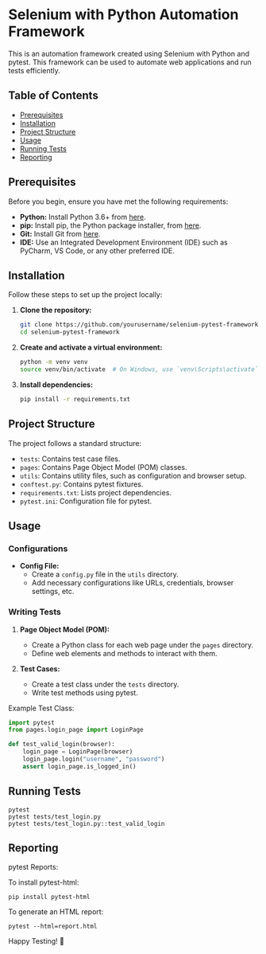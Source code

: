 # Selenium with Python Automation Framework

This is an automation framework created using Selenium with Python and pytest. This framework can be used to automate web applications and run tests efficiently.

## Table of Contents

- [Prerequisites](#prerequisites)
- [Installation](#installation)
- [Project Structure](#project-structure)
- [Usage](#usage)
- [Running Tests](#running-tests)
- [Reporting](#reporting)

## Prerequisites

Before you begin, ensure you have met the following requirements:

- **Python:** Install Python 3.6+ from [here](https://www.python.org/downloads/).
- **pip:** Install pip, the Python package installer, from [here](https://pip.pypa.io/en/stable/installation/).
- **Git:** Install Git from [here](https://git-scm.com/downloads).
- **IDE:** Use an Integrated Development Environment (IDE) such as PyCharm, VS Code, or any other preferred IDE.

## Installation

Follow these steps to set up the project locally:

1. **Clone the repository:**

    ```bash
    git clone https://github.com/yourusername/selenium-pytest-framework.git
    cd selenium-pytest-framework
    ```

2. **Create and activate a virtual environment:**

    ```bash
    python -m venv venv
    source venv/bin/activate  # On Windows, use `venv\Scripts\activate`
    ```

3. **Install dependencies:**

    ```bash
    pip install -r requirements.txt
    ```

## Project Structure

The project follows a standard structure:

- `tests`: Contains test case files.
- `pages`: Contains Page Object Model (POM) classes.
- `utils`: Contains utility files, such as configuration and browser setup.
- `conftest.py`: Contains pytest fixtures.
- `requirements.txt`: Lists project dependencies.
- `pytest.ini`: Configuration file for pytest.

## Usage

### Configurations

- **Config File:**
    - Create a `config.py` file in the `utils` directory.
    - Add necessary configurations like URLs, credentials, browser settings, etc.

### Writing Tests

1. **Page Object Model (POM):**
    - Create a Python class for each web page under the `pages` directory.
    - Define web elements and methods to interact with them.

2. **Test Cases:**
    - Create a test class under the `tests` directory.
    - Write test methods using pytest.

Example Test Class:

```python
import pytest
from pages.login_page import LoginPage

def test_valid_login(browser):
    login_page = LoginPage(browser)
    login_page.login("username", "password")
    assert login_page.is_logged_in()
```

## Running Tests

```
pytest
pytest tests/test_login.py
pytest tests/test_login.py::test_valid_login
```

## Reporting

pytest Reports:

To install pytest-html:

```
pip install pytest-html
```
To generate an HTML report:

```
pytest --html=report.html
```

Happy Testing! 🚀
